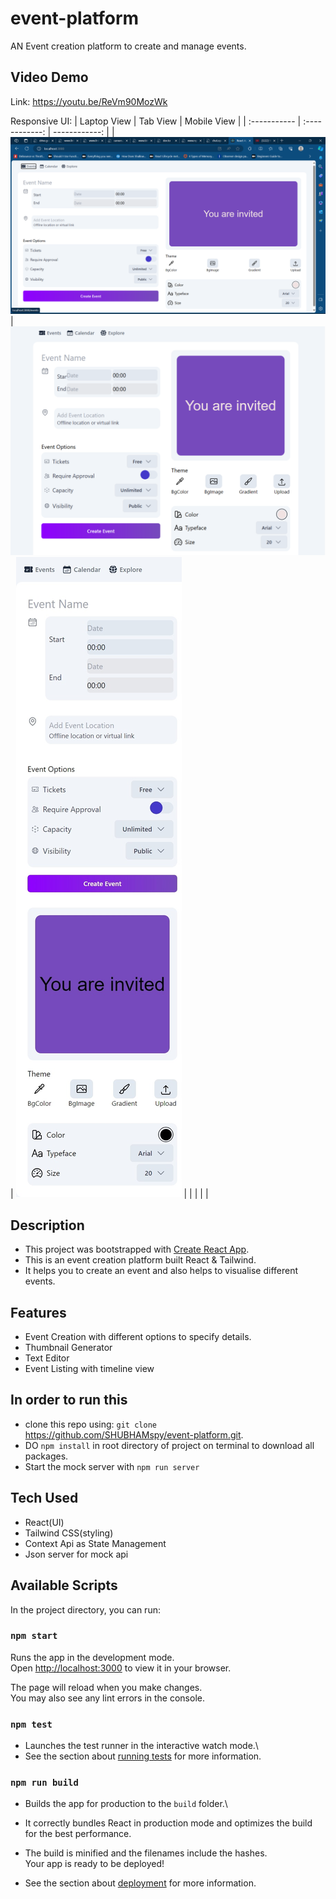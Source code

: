 # event-platform
AN Event creation platform to create and manage events.


## Video Demo

Link: https://youtu.be/ReVm90MozWk


Responsive UI: 
  | Laptop View                                   | Tab View                                  |  Mobile View                            |
  | :-----------                                  | :------------:                            |  ------------:                          |
  | ![Laptop](./public/images/Event(Laptop).png) | ![Tab](./public/images/Event(Tablet).png)| ![](./public/images/Event(mobile).jpeg) |
  |                                               |                                           |                                         |



## Description

- This project was bootstrapped with [Create React App](https://github.com/facebook/create-react-app).
-  This is an event creation platform built React & Tailwind.
- It helps you to create an event and also helps to visualise different events.

## Features
- Event Creation with different options to specify details.
- Thumbnail Generator
- Text Editor
- Event Listing with timeline view

## In order to run this
- clone this repo using: `git clone` https://github.com/SHUBHAMspy/event-platform.git.
- DO `npm install` in root directory of project on terminal to download all packages.
- Start the mock server with `npm run server`

## Tech Used
- React(UI)
- Tailwind CSS(styling)
- Context Api as State Management
- Json server for mock api

## Available Scripts

In the project directory, you can run:

### `npm start`

Runs the app in the development mode.\
Open [http://localhost:3000](http://localhost:3000) to view it in your browser.

The page will reload when you make changes.\
You may also see any lint errors in the console.

### `npm test`

- Launches the test runner in the interactive watch mode.\
- See the section about [running tests](https://facebook.github.io/create-react-app/docs/running-tests) for more information.

### `npm run build`

- Builds the app for production to the `build` folder.\
- It correctly bundles React in production mode and optimizes the build for the best performance.

- The build is minified and the filenames include the hashes.\
Your app is ready to be deployed!

- See the section about [deployment](https://facebook.github.io/create-react-app/docs/deployment) for more information.


